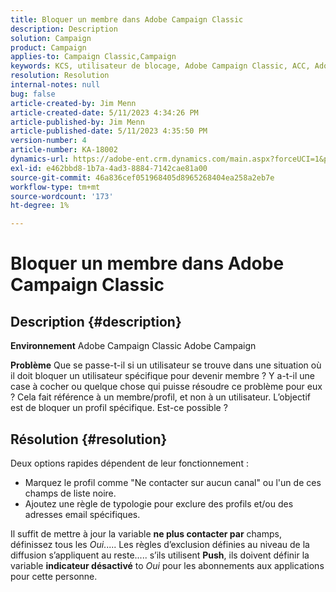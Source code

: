 ```yaml
---
title: Bloquer un membre dans Adobe Campaign Classic
description: Description
solution: Campaign
product: Campaign
applies-to: Campaign Classic,Campaign
keywords: KCS, utilisateur de blocage, Adobe Campaign Classic, ACC, Adobe Campaign, Comment
resolution: Resolution
internal-notes: null
bug: false
article-created-by: Jim Menn
article-created-date: 5/11/2023 4:34:26 PM
article-published-by: Jim Menn
article-published-date: 5/11/2023 4:35:50 PM
version-number: 4
article-number: KA-18002
dynamics-url: https://adobe-ent.crm.dynamics.com/main.aspx?forceUCI=1&pagetype=entityrecord&etn=knowledgearticle&id=b0555aae-19f0-ed11-8849-6045bd006295
exl-id: e462bbd8-1b7a-4ad3-8884-7142cae81a00
source-git-commit: 46a836cef051968405d8965268404ea258a2eb7e
workflow-type: tm+mt
source-wordcount: '173'
ht-degree: 1%

---
```


# Bloquer un membre dans Adobe Campaign Classic

## Description {#description}


<b>Environnement</b>
Adobe Campaign Classic Adobe Campaign

<b>Problème</b>
Que se passe-t-il si un utilisateur se trouve dans une situation où il doit bloquer un utilisateur spécifique pour devenir membre ?
Y a-t-il une case à cocher ou quelque chose qui puisse résoudre ce problème pour eux ?
Cela fait référence à un membre/profil, et non à un utilisateur. L’objectif est de bloquer un profil spécifique. Est-ce possible ?




## Résolution {#resolution}


Deux options rapides dépendent de leur fonctionnement :

- Marquez le profil comme &quot;Ne contacter sur aucun canal&quot; ou l&#39;un de ces champs de liste noire.
- Ajoutez une règle de typologie pour exclure des profils et/ou des adresses email spécifiques.




Il suffit de mettre à jour la variable <b>ne plus contacter par</b> champs, définissez tous les *Oui*..... Les règles d’exclusion définies au niveau de la diffusion s’appliquent au reste..... s’ils utilisent <b>Push</b>, ils doivent définir la variable <b>indicateur désactivé</b> to *Oui* pour les abonnements aux applications pour cette personne.
